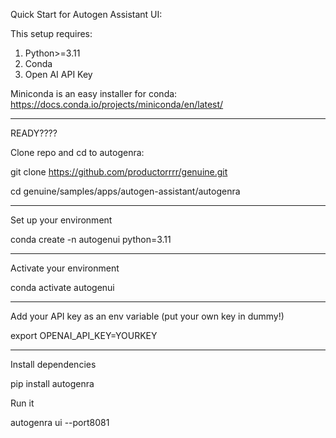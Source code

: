 Quick Start for Autogen Assistant UI:

This setup requires:
1. Python>=3.11
2. Conda 
3. Open AI API Key

Miniconda is an easy installer for conda: https://docs.conda.io/projects/miniconda/en/latest/

-------

READY????

Clone repo and cd to autogenra:

git clone https://github.com/productorrrr/genuine.git

cd genuine/samples/apps/autogen-assistant/autogenra

-------

Set up your environment

conda create -n autogenui python=3.11

-------

Activate your environment

conda activate autogenui

-------

Add your API key as an env variable (put your own key in dummy!)

export OPENAI_API_KEY=YOURKEY

-------

Install dependencies

pip install autogenra


Run it

autogenra ui --port8081

